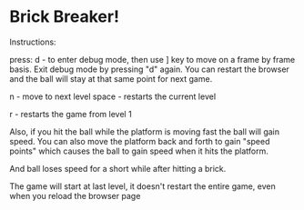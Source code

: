 # Brick Breaker!

Instructions:

press:
d - to enter debug mode, then use ] key to move on a frame by frame basis. Exit debug mode by pressing "d" again. You can restart the browser and the ball will stay at that same point for next game.

n - move to next level
space - restarts the current level

r - restarts the game from level 1

Also, if you hit the ball while the platform is moving fast the ball will gain speed. You can also move the platform back and forth to gain "speed points" which causes the ball to gain speed when it hits the platform.

And ball loses speed for a short while after hitting a brick.

The game will start at last level, it doesn't restart the entire game, even when you reload the browser page